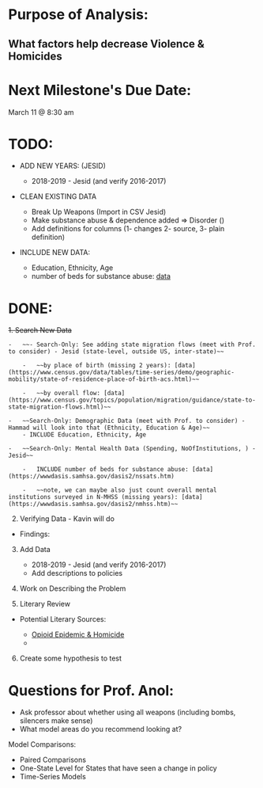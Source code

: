 # Purpose of Analysis:

## What factors help decrease Violence & Homicides

# Next Milestone's Due Date:

March 11 \@ 8:30 am

# TODO:

- ADD NEW YEARS: (JESID)
    -   2018-2019 - Jesid (and verify 2016-2017)
    
- CLEAN EXISTING DATA

    - Break Up Weapons (Import in CSV Jesid)
    - Make substance abuse & dependence added => Disorder ()
    - Add definitions for columns (1- changes 2- source, 3- plain definition) 

- INCLUDE NEW DATA:

    - Education, Ethnicity, Age
    - number of beds for substance abuse: [data](https://wwwdasis.samhsa.gov/dasis2/nssats.htm)
    
# DONE:
~~1.  Search New Data~~

    -   ~~- Search-Only: See adding state migration flows (meet with Prof. to consider) - Jesid (state-level, outside US, inter-state)~~

        -   ~~by place of birth (missing 2 years): [data](https://www.census.gov/data/tables/time-series/demo/geographic-mobility/state-of-residence-place-of-birth-acs.html)~~

        -   ~~by overall flow: [data](https://www.census.gov/topics/population/migration/guidance/state-to-state-migration-flows.html)~~

    -   ~~Search-Only: Demographic Data (meet with Prof. to consider) - Hammad will look into that (Ethnicity, Education & Age)~~
        - INCLUDE Education, Ethnicity, Age

    -   ~~Search-Only: Mental Health Data (Spending, NoOfInstitutions, ) - Jesid~~

        -   INCLUDE number of beds for substance abuse: [data](https://wwwdasis.samhsa.gov/dasis2/nssats.htm)

        -   ~~note, we can maybe also just count overall mental institutions surveyed in N-MHSS (missing years): [data](https://wwwdasis.samhsa.gov/dasis2/nmhss.htm)~~

2.  Verifying Data - Kavin will do
- Findings:

3.  Add Data

    -   2018-2019 - Jesid (and verify 2016-2017)
    -   Add descriptions to policies

4.  Work on Describing the Problem

5.  Literary Review

- Potential Literary Sources:

    - [Opioid Epidemic & Homicide](https://journals.sagepub.com/doi/abs/10.1177/0022427820986848)
    - 

6.  Create some hypothesis to test

# Questions for Prof. Anol:

-   Ask professor about whether using all weapons (including bombs, silencers make sense)
-   What model areas do you recommend looking at?

Model Comparisons:

-   Paired Comparisons
-   One-State Level for States that have seen a change in policy
-   Time-Series Models
